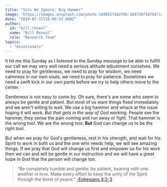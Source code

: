 ```yaml
---
title: "Sins We Ignore: Big Hammer"
image: "https://images.unsplash.com/photo-1490557162706-284736f48784?ixlib=rb-1.2.1&q=85&fm=jpg&crop=entropy&cs=srgb&ixid=eyJhcHBfaWQiOjk2NjF9"
date: "2019-07-31T16:00:53.000Z"
author:
  id: "bill-reveal"
  name: "Bill Reveal"
  role: "Research Team"
topics:
  - "devotionals"
---
```

It hit me this Sunday as I listened to the Sunday message to be able to fulfill our call we may very well need a serious attitude adjustment ourselves. We need to pray for gentleness, we need to pray for wisdom, we need calmness in our own souls, we need to pray for patience. Sometimes we need a swift kick in our own pants before we try to help others move to the center.

Gentleness is not easy to come by. Oh sure, there's are some who seem to always be gentle and patient. But most of us want things fixed immediately and we aren't willing to wait. We use a big hammer and whack at the issue hoping it will work. _But that gets in the way of God working._ People see the hammer, they sense the pain coming and run away or fight. That hammer is the wrong tool. We are the wrong tool. **But** God can change us to be the right tool.

But when we pray for God's gentleness, rest in his strength, and wait for his Spirit to work in both us and the one who needs help, we will see amazing things. If we pray that God will change us first and empower us for his work then we can and will be gentle in our instruction and we will have a great hope in God that the person will change too.

> “Be completely humble and gentle; be patient, bearing with one another in love. Make every effort to keep the unity of the Spirit through the bond of peace.” [-Ephesians‬ ‭4:2-3‬][1]

[1]:	https://www.bible.com/113/eph.4.2-3.niv
